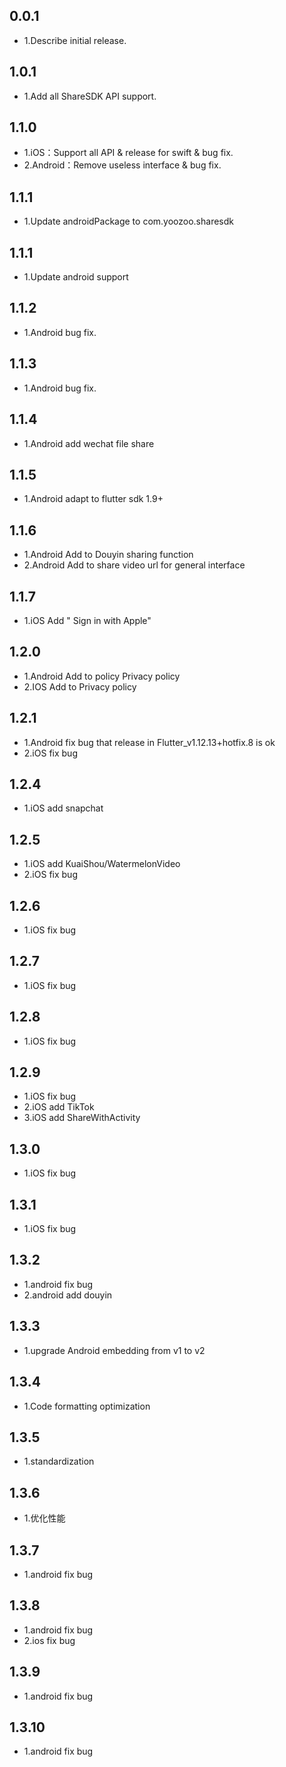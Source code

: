 ## 0.0.1

* 1.Describe initial release.

## 1.0.1

* 1.Add all ShareSDK API support.

## 1.1.0

* 1.iOS：Support all API & release for swift & bug fix.
* 2.Android：Remove useless interface & bug fix.

## 1.1.1

* 1.Update androidPackage to com.yoozoo.sharesdk

## 1.1.1

* 1.Update android support

## 1.1.2

* 1.Android bug fix.

## 1.1.3

* 1.Android bug fix.

## 1.1.4

* 1.Android add wechat file share

## 1.1.5
* 1.Android  adapt to flutter sdk 1.9+

## 1.1.6
* 1.Android Add to Douyin sharing function
* 2.Android Add to share video url for general interface

## 1.1.7
* 1.iOS Add " Sign in with Apple"

## 1.2.0
* 1.Android Add to policy Privacy policy
* 2.IOS Add to Privacy policy

## 1.2.1
* 1.Android fix bug that release in Flutter_v1.12.13+hotfix.8 is ok
* 2.iOS fix bug

## 1.2.4

* 1.iOS add snapchat

## 1.2.5

* 1.iOS add KuaiShou/WatermelonVideo
* 2.iOS fix bug

## 1.2.6
* 1.iOS fix bug

## 1.2.7
* 1.iOS fix  bug

## 1.2.8
* 1.iOS fix  bug

## 1.2.9
* 1.iOS fix  bug
* 2.iOS add TikTok
* 3.iOS add ShareWithActivity

## 1.3.0
* 1.iOS fix  bug

## 1.3.1
* 1.iOS fix  bug

## 1.3.2
* 1.android fix bug
* 2.android add douyin

## 1.3.3
* 1.upgrade Android embedding from v1 to v2

## 1.3.4
* 1.Code formatting optimization

## 1.3.5
* 1.standardization

## 1.3.6
* 1.优化性能

## 1.3.7
* 1.android fix bug

## 1.3.8
* 1.android fix bug
* 2.ios fix bug

## 1.3.9
* 1.android fix bug

## 1.3.10
* 1.android fix bug
